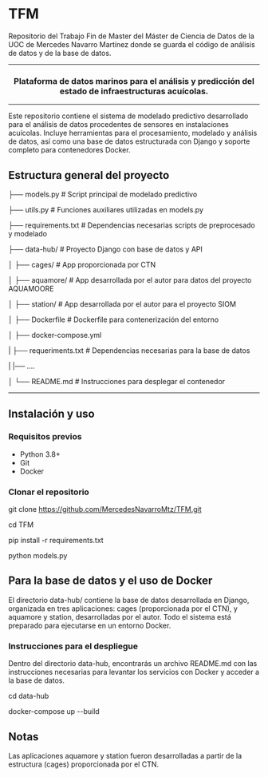 # TFM
Repositorio del Trabajo Fin de Master del Máster de Ciencia de Datos de la UOC de Mercedes Navarro Martínez donde se guarda el código de análisis de datos y de la base de datos.


<hr><h3 align="center">Plataforma de datos marinos para el análisis y predicción del estado de infraestructuras acuícolas. </h3><hr>
Este repositorio contiene el sistema de modelado predictivo desarrollado para el análisis de datos procedentes de sensores en instalaciones acuícolas. Incluye herramientas para el procesamiento, modelado y análisis de datos, así como una base de datos estructurada con Django y soporte completo para contenedores Docker.


## Estructura general del proyecto

├── models.py # Script principal de modelado predictivo

├── utils.py # Funciones auxiliares utilizadas en models.py

├── requirements.txt # Dependencias necesarias scripts de preprocesado y modelado

├── data-hub/ # Proyecto Django con base de datos y API

│ ├── cages/ # App proporcionada por CTN

│ ├── aquamore/ # App desarrollada por el autor para datos del proyecto AQUAMOORE

│ ├── station/ # App desarrollada por el autor para el proyecto SIOM

│ ├── Dockerfile # Dockerfile para contenerización del entorno

│ ├── docker-compose.yml

| ├── requeriments.txt # Dependencias necesarias para la base de datos

| |── ....

│ └── README.md # Instrucciones para desplegar el contenedor


---

## Instalación y uso

### Requisitos previos
- Python 3.8+
- Git
- Docker

### Clonar el repositorio

git clone https://github.com/MercedesNavarroMtz/TFM.git

cd TFM

pip install -r requirements.txt

python models.py

## Para la base de datos y el uso de Docker 
El directorio data-hub/ contiene la base de datos desarrollada en Django, organizada en tres aplicaciones: cages (proporcionada por el CTN), y aquamore y station, desarrolladas por el autor. Todo el sistema está preparado para ejecutarse en un entorno Docker.

### Instrucciones para el despliegue
Dentro del directorio data-hub, encontrarás un archivo README.md con las instrucciones necesarias para levantar los servicios con Docker y acceder a la base de datos.

cd data-hub

docker-compose up --build

## Notas
Las aplicaciones aquamore y station fueron desarrolladas a partir de la estructura (cages) proporcionada por el CTN.


